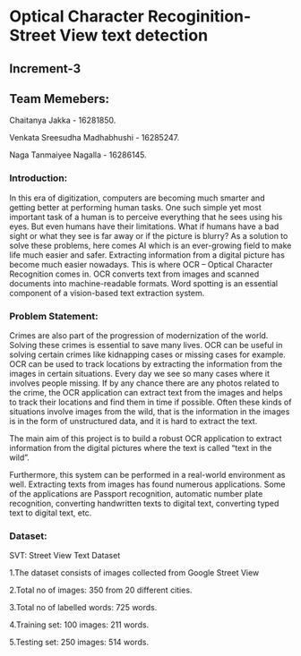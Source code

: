 # Optical Character Recoginition-Street View text detection

## Increment-3


## Team Memebers:

Chaitanya Jakka - 16281850.

Venkata Sreesudha Madhabhushi - 16285247.

Naga Tanmaiyee Nagalla - 16286145.


### Introduction:

In this era of digitization, computers are becoming much smarter and getting better at performing human tasks. One such simple yet most important task of a human is 
to perceive everything that he sees using his eyes. But even humans have their limitations. What if humans have a bad sight or what they see is far away or if the 
picture is blurry? As a solution to solve these problems, here comes AI which is an ever-growing field to make life much easier and safer. Extracting information 
from a digital picture has become much easier nowadays. This is where OCR – Optical Character Recognition comes in. OCR converts text from images and scanned 
documents into machine-readable formats. Word spotting is an essential component of a vision-based text extraction system. 

### Problem Statement:

Crimes are also part of the progression of modernization of the world. Solving these crimes is essential to save many lives. OCR can be useful in solving certain 
crimes like kidnapping cases or missing cases for example. OCR can be used to track locations by extracting the information from the images in certain situations. Every day we see so many cases where it involves people missing. If by any chance there are any photos related to the crime, the OCR application can extract text from the images and helps to track their locations and find them in time if possible. Often these kinds of situations involve images from the wild, that is the information in the images is in the form of unstructured data, and it is hard to extract the text. 

The main aim of this project is to build a robust OCR application to extract information from the digital pictures where the text is called “text in the wild”.

Furthermore, this system can be performed in a real-world environment as well. Extracting texts from images has found numerous applications. Some of the applications are Passport recognition, automatic number plate recognition, converting handwritten texts to digital text, converting typed text to digital text, etc.


### Dataset:

SVT: Street View Text Dataset

1.The dataset consists of images collected from Google Street View

2.Total no of images: 350 from 20 different cities. 

3.Total no of labelled words: 725 words. 

4.Training set: 100 images: 211 words. 

5.Testing set: 250 images: 514 words. 


